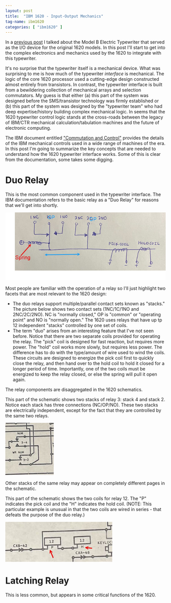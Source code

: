 ```yaml
---
layout: post
title:  "IBM 1620 - Input-Output Mechanics"
tag-name: ibm1620
categories: [ "ibm1620" ]
---
```


In a [previous post](/ibm1620/2024/06/27/input-output-writer-1.html) I talked about 
the Model B Electric Typewriter that served as the I/O device for the original 1620 models. In 
this post I'll start to get into the complex electronics and mechanics used by 
the 1620 to integrate with this typewriter. 

It's no surprise that the typewriter itself is a mechanical device. What was surprising 
to me is how much of the typewriter _interface_ is mechanical. The logic of the core 1620 
processor used a cutting-edge design constructed almost entirely from transistors. In 
contrast, the
typewriter interface is built from a bewildering collection of 
mechanical arrays and selection commutators. My guess is that either (a) this part of 
the system was designed before the SMS/transistor technology was firmly established or (b)
this part of the system was designed by the "typewriter team" who had deep expertise/history
building complex mechanical logic. In seems that the 1620 typewriter control logic 
stands at the cross-roads between the legacy of IBM/CTR mechanical calculation/tabulation 
machines and the future of electronic computing.

The IBM document entitled ["Commutation and Control"](https://ed-thelen.org/comp-hist/IBM-FU-05-CommutationControl.pdf) provides the details of the IBM mechanical controls
used in a wide range of machines of the era. In this post I'm going to summarize the key concepts 
that are needed to understand how the 1620 typewriter interface works. Some of this 
is clear from the documentation, some takes some digging.

# Duo Relay 

This is the most common component used in the typewriter interface. The IBM documentation
refers to the basic relay as a "Duo Relay" for reasons that we'll get into shortly.

![Relay 1](/assets/images/relays-1a.jpg)

Most people are
familiar with the operation of a relay so I'll just highlight two facets that are 
most relevant to the 1620 design:
* The duo relays support multiple/parallel contact sets known as "stacks."  The picture below
shows two contact sets (1NC/1C/1NO and 2NC/2C/2NO). NC is "normally closed," OP is "common"
or "operating point" and NO is "normally open." The 1620 uses relays that have 
up tp 12 independent "stacks" controlled by one set of coils. 
* The term "duo" arises from an interesting feature that I've not seen before. Notice that 
there are two separate
coils provided for operating the relay.  The "pick" coil is designed for fast reaction, but 
requires more power.  The "hold" coil works more slowly, but requires less power.  The difference
has to do with the type/amount of wire used to wind the coils. These circuits are designed
to energize the pick coil first to quickly close the relay, and then hand over to the hold 
coil to hold it closed for a longer period of time. Importantly, one of the two coils
must be energized to keep the relay closed, or else the spring will pull it open again.

The relay components are disaggregated in the 1620 schematics.

This part of the schematic shows two stacks of relay 3: stack 4 and stack 2. Notice each 
stack has three connections (NC/OP/NO). These two stacks are electrically independent,
except for the fact that they are controlled by the same two relays.

![Relay 1](/assets/images/relays-3.jpg)

Other stacks of the same relay may appear on completely different pages in the schematic.

This part of the schematic shows the two coils for relay 12.  The "P" indicates the pick
coil and the "H" indicates the hold coil. (NOTE: This particular example is unusual in that the 
two coils are wired in series - that defeats the purpose of the duo relay.)

![Relay 1](/assets/images/relays-2.jpg)


# Latching Relay

This is less common, but appears in some critical functions of the 1620. 


